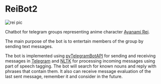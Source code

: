 # ReiBot2

![rei pic](https://i.imgur.com/2DrrJ2Ym.jpg?1)

Chatbot for telegram groups representing anime character [Ayanami Rei](https://en.wikipedia.org/wiki/Rei_Ayanami).

The main purpose of the bot is to entertain members of the group by sending text messages.

The bot is implemented using [pyTelegramBotAPI](https://github.com/eternnoir/pyTelegramBotAPI) for sending and receiving messages in [Telegram](https://telegram.org/) and [NLTK](https://github.com/nltk/nltk) for processing incoming messages using part of speech tagging. The bot will search for known nouns and reply with phrases that contain them. It also can receive message evaluation of the last sent message, remember it and consider in the future. 
